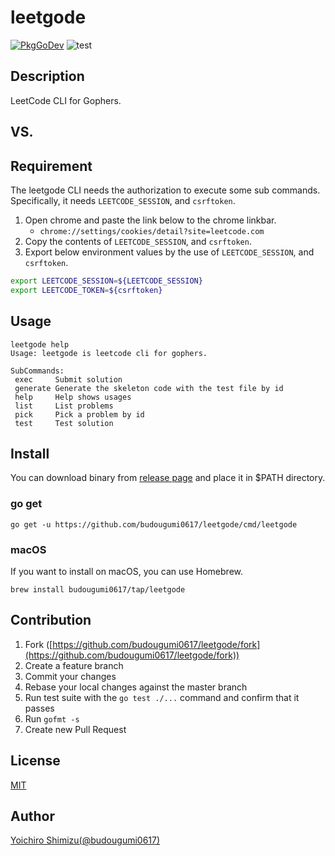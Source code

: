 leetgode
====

[![PkgGoDev](https://pkg.go.dev/badge/budougumi0617/leetgode)][godev]
![test](https://github.com/budougumi0617/leetgode/workflows/test/badge.svg?branch=master)

[godev]:https://pkg.go.dev/github.com/budougumi0617/regexponce

## Description
LeetCode CLI for Gophers.

## VS.


## Requirement
The leetgode CLI needs the authorization to execute some sub commands. Specifically, it needs `LEETCODE_SESSION`, and `csrftoken`.

1. Open chrome and paste the link below to the chrome linkbar.
    - `chrome://settings/cookies/detail?site=leetcode.com`
1. Copy the contents of `LEETCODE_SESSION`, and `csrftoken`.
1. Export below environment values by the use of `LEETCODE_SESSION`, and `csrftoken`.
```bash
export LEETCODE_SESSION=${LEETCODE_SESSION}
export LEETCODE_TOKEN=${csrftoken}
```


## Usage

```
leetgode help
Usage: leetgode is leetcode cli for gophers.

SubCommands:
 exec     Submit solution
 generate Generate the skeleton code with the test file by id
 help     Help shows usages
 list     List problems
 pick     Pick a problem by id
 test     Test solution
```

## Install
You can download binary from [release page](https://github.com/budougumi0617/leetgode/releases) and place it in $PATH directory.

### go get
```
go get -u https://github.com/budougumi0617/leetgode/cmd/leetgode
```

### macOS
If you want to install on macOS, you can use Homebrew.
```
brew install budougumi0617/tap/leetgode
```

## Contribution
1. Fork ([https://github.com/budougumi0617/leetgode/fork](https://github.com/budougumi0617/leetgode/fork))
2. Create a feature branch
3. Commit your changes
4. Rebase your local changes against the master branch
5. Run test suite with the `go test ./...` command and confirm that it passes
6. Run `gofmt -s`
7. Create new Pull Request

## License

[MIT](https://github.com/budougumi0617/leetgode/blob/master/LICENSE)

## Author

[Yoichiro Shimizu(@budougumi0617)](https://github.com/budougumi0617)
